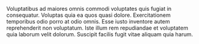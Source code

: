 Voluptatibus ad maiores omnis commodi voluptates quis fugiat in consequatur. Voluptas quia ea quos quasi dolore. Exercitationem temporibus odio porro at odio omnis. Esse iusto inventore autem reprehenderit non voluptatum. Iste illum rem repudiandae et voluptatem quia laborum velit dolorum. Suscipit facilis fugit vitae aliquam quia harum.